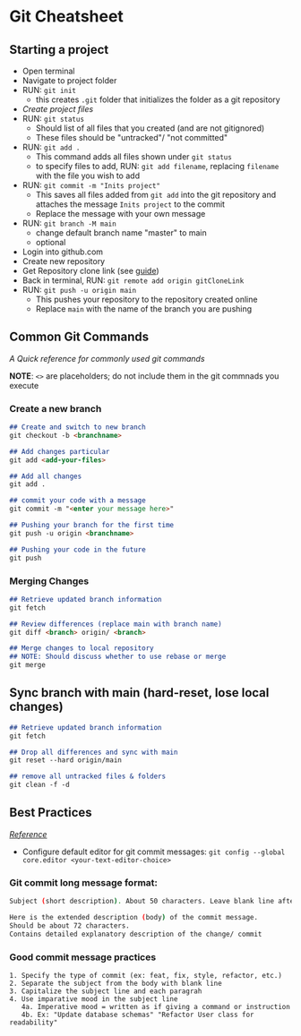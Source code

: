 # Git Cheatsheet

## Starting a project

- Open terminal
- Navigate to project folder
- RUN: `git init`
   - this creates `.git` folder that initializes the folder as a git repository
- *Create project files*
- RUN: `git status`
   - Should list of all files that you created (and are not gitignored)
   - These files should be "untracked"/ "not committed"
- RUN: `git add .`
   - This command adds all files shown under `git status`
   -  to specify files to add, RUN: `git add filename`, replacing `filename` with the file you wish to add
- RUN: `git commit -m "Inits project"`
   -  This saves all files added from `git add` into the git repository and attaches the message `Inits project` to the commit
   -  Replace the message with your own message
- RUN: `git branch -M main`
   - change default branch name "master" to main
   - optional
- Login into github.com
- Create new repository
- Get Repository clone link (see [guide](https://docs.github.com/en/repositories/creating-and-managing-repositories/cloning-a-repository)) 
- Back in terminal, RUN: `git remote add origin gitCloneLink`
- RUN: `git push -u origin main`
   - This pushes your repository to the repository created online
   - Replace `main` with the name of the branch you are pushing

## Common Git Commands

*A Quick reference for commonly used git commands*

**NOTE**: `<>` are placeholders; do not include them in the git commnads you execute

### Create a new branch
```md
## Create and switch to new branch
git checkout -b <branchname>

## Add changes particular
git add <add-your-files> 

## Add all changes
git add .

## commit your code with a message
git commit -m "<enter your message here>"

## Pushing your branch for the first time
git push -u origin <branchname> 

## Pushing your code in the future
git push
```

### Merging Changes
```md
## Retrieve updated branch information
git fetch

## Review differences (replace main with branch name)
git diff <branch> origin/ <branch>

## Merge changes to local repository
## NOTE: Should discuss whether to use rebase or merge
git merge
```

## Sync branch with main (hard-reset, lose local changes)
```md
## Retrieve updated branch information
git fetch

## Drop all differences and sync with main
git reset --hard origin/main

## remove all untracked files & folders
git clean -f -d
```

## Best Practices
*[Reference](https://www.freecodecamp.org/news/writing-good-commit-messages-a-practical-guide)*

- Configure default editor for git commit messages: `git config --global core.editor <your-text-editor-choice>`

### Git commit long message format:

```bash
Subject (short description). About 50 characters. Leave blank line after this

Here is the extended description (body) of the commit message. 
Should be about 72 characters. 
Contains detailed explanatory description of the change/ commit
```

### Good commit message practices

```
1. Specify the type of commit (ex: feat, fix, style, refactor, etc.)
2. Separate the subject from the body with blank line
3. Capitalize the subject line and each paragrah
4. Use imparative mood in the subject line
   4a. Imperative mood = written as if giving a command or instruction
   4b. Ex: "Update database schemas" "Refactor User class for readability"

```

